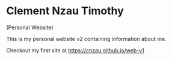 # Clement Nzau Timothy

(Personal Website)

This is my personal website v2 containing information about me.

Checkout my first site at https://cnzau.github.io/web-v1
